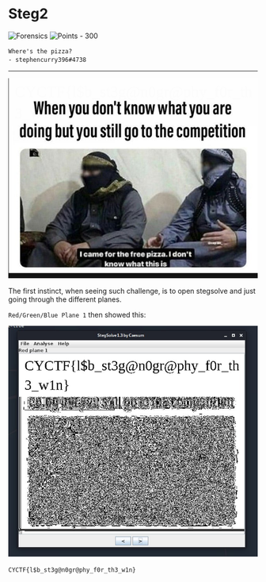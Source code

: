 # Steg2

![Forensics](https://img.shields.io/badge/Forensics--8700ff?style=for-the-badge) ![Points - 300](https://img.shields.io/badge/Points-300-9cf?style=for-the-badge)

```txt
Where's the pizza?
- stephencurry396#4738
```

---

![steg2](./steg2.png)

The first instinct, when seeing such challenge, is to open stegsolve and just going through the different planes.

`Red/Green/Blue Plane 1` then showed this:

![plane](./plane.jpg)



`CYCTF{l$b_st3g@n0gr@phy_f0r_th3_w1n}`